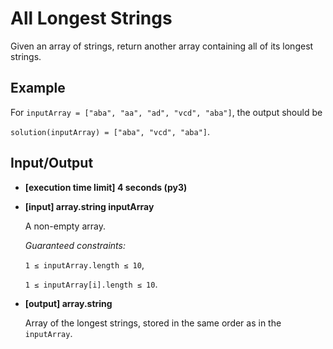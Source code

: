 # All Longest Strings

Given an array of strings, return another array containing all of its longest strings.

## Example

For `inputArray = ["aba", "aa", "ad", "vcd", "aba"]`, the output should be

`solution(inputArray) = ["aba", "vcd", "aba"]`.

## Input/Output

- **[execution time limit] 4 seconds (py3)**

- **[input] array.string inputArray**

	A non-empty array.

	*Guaranteed constraints:*

	`1 ≤ inputArray.length ≤ 10`,

	`1 ≤ inputArray[i].length ≤ 10`.

- **[output] array.string**

	Array of the longest strings, stored in the same order as in the `inputArray`.
